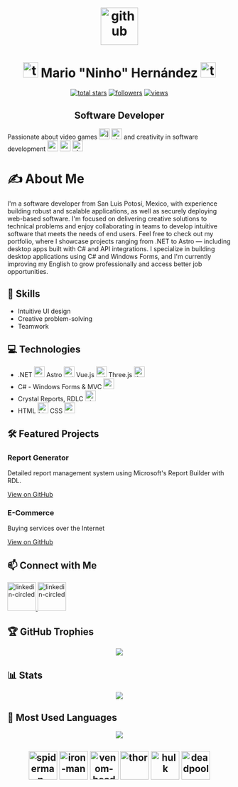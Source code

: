<h1 align="center"> <img width="84" height="84" src="https://img.icons8.com/arcade/64/github.png" alt="github"/></h1>
<h1 align="center">
  <img width="34" height="34" src="https://img.icons8.com/arcade/64/test-account.png" alt="test-account"/>
  Mario "Ninho" Hernández
  <img width="34" height="34" src="https://img.icons8.com/arcade/64/tiktok-verified-account.png" alt="tiktok-verified-account"/>
</h1>
<p align="center">
  <a href="https://github.com/ninhoProgrammer?tab=repositories&sort=stargazers">
    <img alt="total stars" title="Total stars on GitHub" src="https://custom-icon-badges.demolab.com/github/stars/ninhoProgrammer?style=for-the-badge&logo=star"/></a>
  <a href="https://github.com/ninhoProgrammer?tab=followers">
    <img alt="followers" title="Follow me on Github" src="https://custom-icon-badges.demolab.com/github/followers/ninhoProgrammer?style=for-the-badge&logo=person-add&label=Follow&logoColor=white"/></a>
  <a href="https://github.com/ninhoProgrammer/">
    <img alt="views" title="GitHub profile views" src="https://komarev.com/ghpvc/?username=ninhoProgrammer&style=for-the-badge"/></a>
</p>

<h2 align="center">Software Developer</h2>
<p>
  Passionate about video games
  <img width="24" height="24" src="https://img.icons8.com/arcade/64/james-bond.png" alt="james-bond"/>
  <img width="24" height="24" src="https://img.icons8.com/arcade/64/nintendo-switch-logo.png" alt="nintendo-switch-logo"/>
  and creativity in software development
  <img width="24" height="24" src="https://img.icons8.com/arcade/64/repository.png" alt="repository"/>
  <img width="24" height="24" src="https://img.icons8.com/arcade/64/source-code.png" alt="source-code"/>
  <img width="24" height="24" src="https://img.icons8.com/arcade/64/checklist.png" alt="checklist"/>
</p>
<h1>✍️ About Me</h1>
<p>
  I'm a software developer from San Luis Potosí, Mexico, with experience building robust and scalable applications, as well as securely deploying web-based software. I'm focused on delivering creative solutions to technical problems and enjoy collaborating in teams to develop intuitive software that meets the needs of end users. Feel free to check out my portfolio, where I showcase projects ranging from .NET to Astro — including desktop apps built with C# and API integrations. I specialize in building desktop applications using C# and Windows Forms, and I'm currently improving my English to grow professionally and access better job opportunities.
</p>

<div class="container">
  <h2>🧰 Skills</h2>
  <ul>
    <li>Intuitive UI design</li>
    <li>Creative problem-solving</li>
    <li>Teamwork</li>
  </ul>

  <h2>💻 Technologies</h2>
  <ul>
    <li>.NET <img width="24" height="24" src="https://img.icons8.com/color/48/net-framework.png" alt="net-framework"/> Astro <img width="24" height="24" src="https://img.icons8.com/?size=100&id=kXuRhjMIeKhk&format=png&color=000000" alt="astro"/> Vue.js <img width="24" height="24" src="https://img.icons8.com/?size=100&id=rY6agKizO9eb&format=png&color=000000" alt="astro"/> Three.js <img width="24" height="24" src="https://img.icons8.com/?size=100&id=j0beBVnUo5dZ&format=png&color=000000" alt="threejs"/></li>
    <li>C# - Windows Forms & MVC <img width="24" height="24" src="https://img.icons8.com/nolan/64/c-sharp-logo.png" alt="c-sharp-logo"/></li>
    <li>Crystal Reports, RDLC <img width="24" height="24" src="https://img.icons8.com/arcade/64/pie-chart-report.png" alt="pie-chart-report"/></li>
    <li>HTML <img width="24" height="24" src="https://img.icons8.com/arcade/64/html-5.png" alt="html-5"/> CSS <img width="24" height="24" src="https://img.icons8.com/fluency/48/css3.png" alt="css3"/></li>
  </ul>

  <h2>🛠️ Featured Projects</h2>
  <div class="projects">
    <div class="project-card">
      <h3>Report Generator</h3>
      <p>Detailed report management system using Microsoft's Report Builder with RDL.</p>
      <a href="https://github.com/ninhoProgrammer/Reporteadores">View on GitHub</a>
    </div>
    <div class="project-card">
      <h3>E-Commerce</h3>
      <p>Buying services over the Internet</p>
      <a href="https://github.com/ninhoProgrammer/ecommer">View on GitHub</a>
    </div>
  </div>

  <h2>📫 Connect with Me</h2>
  <a href="https://www.linkedin.com/in/it-mario-hernández/">
    <img width="64" height="64" src="https://img.icons8.com/arcade/64/linkedin-circled.png" alt="linkedin-circled"/>
  </a><a href="https://mario-hernandez-site.vercel.app">
    <img width="64" height="64" src="https://img.icons8.com/?size=100&id=XZq0ctcsjbHB&format=png" alt="linkedin-circled"/>
  </a>

<h2>🏆 GitHub Trophies</h2>  
<div align="center" class="container">
  <img src="https://github-profile-trophy.vercel.app/?username=ninhoProgrammer&theme=radical&title=MultiLanguage,Repositories,Commits,Followers,Stars,Issues,PullRequest,Experience,Reviews">
</div>

<h2>📊 Stats</h2>  
<div align="center" class="container">
  <img src="https://github-readme-stats.vercel.app/api?username=ninhoProgrammer&hide_border=true&theme=radical">
</div>

<h2>🧠 Most Used Languages</h2>
<div align="center" class="container">
  <img src="https://github-readme-stats.vercel.app/api/top-langs/?username=ninhoProgrammer&layout=compact&theme=radical&hide_border=true">
</div>
  
  <h2></h2>

  <h2 align="center">
    <img width="64" height="64" src="https://img.icons8.com/arcade/64/spiderman-head.png" alt="spiderman-head"/>
    <img width="64" height="64" src="https://img.icons8.com/arcade/64/iron-man.png" alt="iron-man"/>
    <img width="64" height="64" src="https://img.icons8.com/arcade/64/venom-head.png" alt="venom-head"/>
    <img width="64" height="64" src="https://img.icons8.com/arcade/64/thor.png" alt="thor"/>
    <img width="64" height="64" src="https://img.icons8.com/arcade/64/hulk.png" alt="hulk"/>
    <img width="64" height="64" src="https://img.icons8.com/arcade/64/deadpool.png" alt="deadpool"/>
  </h2>
</div>


<!--
**ninhoProgrammer/ninhoProgrammer** is a ✨ _special_ ✨ repository because its `README.md` (this file) appears on your GitHub profile.

Here are some ideas to get you started:

- 🔭 I’m currently working on ...
- 🌱 I’m currently learning ...
- 👯 I’m looking to collaborate on ...
- 🤔 I’m looking for help with ...
- 💬 Ask me about ...
- 📫 How to reach me: ...
- 😄 Pronouns: ...
- ⚡ Fun fact: ...
-->
